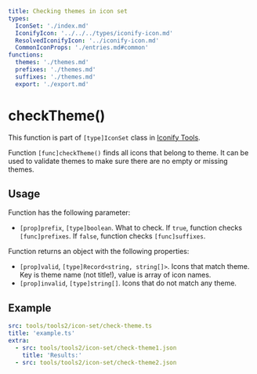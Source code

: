 ```yaml
title: Checking themes in icon set
types:
  IconSet: './index.md'
  IconifyIcon: '../../../types/iconify-icon.md'
  ResolvedIconifyIcon: '../iconify-icon.md'
  CommonIconProps: './entries.md#common'
functions:
  themes: './themes.md'
  prefixes: './themes.md'
  suffixes: './themes.md'
  export: './export.md'
```

# checkTheme()

This function is part of `[type]IconSet` class in [Iconify Tools](../index.md).

Function `[func]checkTheme()` finds all icons that belong to theme. It can be used to validate themes to make sure there are no empty or missing themes.

## Usage

Function has the following parameter:

- `[prop]prefix`, `[type]boolean`. What to check. If `true`, function checks `[func]prefixes`. If `false`, function checks `[func]suffixes`.

Function returns an object with the following properties:

- `[prop]valid`, `[type]Record<string, string[]>`. Icons that match theme. Key is theme name (not title!), value is array of icon names.
- `[prop]invalid`, `[type]string[]`. Icons that do not match any theme.

## Example

```yaml
src: tools/tools2/icon-set/check-theme.ts
title: 'example.ts'
extra:
  - src: tools/tools2/icon-set/check-theme1.json
    title: 'Results:'
  - src: tools/tools2/icon-set/check-theme2.json
```
